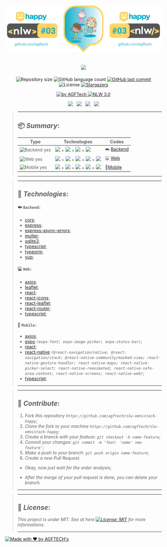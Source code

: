 <h1 align="center">
<img alt="Happy" title="Happy" src="https://github.com/agftech/nlw-omnistack-happy/blob/master/.github/custom-nlw-happy.svg" width="625px" />
</h1>

<h2 align="center">
<img src="https://img.shields.io/badge/Project developed during the -NLW 3.0 OMNISTACK TRAIL by 🚀 Rocketseat-12afcb?style=for-the-badge"/>
</h2>

<p align="center">	
  <img alt="Repository size" src="https://img.shields.io/github/repo-size/agftech/nlw-omnistack-happy?color=12afcb">
  <img alt="GitHub language count" src="https://img.shields.io/github/languages/count/agftech/nlw-omnistack-happy?color=12afcb">
  <a href="https://github.com/agftech/nlw-omnistack-happy/commits/master">
    <img alt="GitHub last commit" src="https://img.shields.io/github/last-commit/agftech/nlw-omnistack-happy?color=12afcb">
  </a> 
  <img alt="License" src="https://img.shields.io/badge/license-MIT-12afcb">
  <a href="https://github.com/agftech/nlw-omnistack-happy/stargazers">
    <img alt="Stargazers" src="https://img.shields.io/github/stars/agftech/nlw-omnistack-happy?color=12afcb&logo=github">
  </a>
</p>

<p align="Center">
  <a href="https://github.com/agftech" target="_blank">
  <img alt="by AGFTech" src="https://img.shields.io/badge/made%20by-AGFTECH's-12afcb">
  </a>
  <a aria-label="Completed" href="https://nextlevelweek.com/episodios/omnistack/edicao/3">
   <img alt="NLW 3.0" src="https://img.shields.io/badge/ NLW 3.0 Omnistack Trail-Happy-12afcb">
  </a>
</p>

<p align="center">
  <a href="#package-summary"><img src="https://img.shields.io/badge/Summary-ffd666?style=for-the-badge"/></a>&nbsp;&nbsp;
  <a href="#rocket-technologies"><img src="https://img.shields.io/badge/Technologies-ffd666?style=for-the-badge"/></a>&nbsp;&nbsp;
  <a href="#handshake-contribute"><img src="https://img.shields.io/badge/contribute-ffd666?style=for-the-badge"/></a>&nbsp;&nbsp;
  <a href="#memo-license"><img src="https://img.shields.io/badge/License-ffd666?style=for-the-badge"/></a>
</p>

> ---
>
> ## :package: _**Summary**_:
>
> | Type  | Technologies                                                                                         | Codes
> | --------- | ---------------------------------------------------------------------------------------------------- | -----------------------
> | <img src="https://img.shields.io/badge/Backend%3F-yes-ffd666?" alt="Backend yes" /> | [<img src="https://img.shields.io/badge/Insomnia-5849BE?logo=insomnia"/>](https://insomnia.rest/download/) +  [<img src="https://img.shields.io/badge/Node-339933?&logoColor=FFF&logo=node.js"/>](https://nodejs.org/en/) + [<img src="https://img.shields.io/badge/React-000000?logo=react"/>](https://reactjs.org/) + [<img src="https://img.shields.io/badge/TypeScript-007ACC?logo=typescript"/>](https://www.typescriptlang.org/) | :cloud: [Backend](https://github.com/agftech/nlw-omnistack-happy/tree/master/backend)
> | <img src="https://img.shields.io/badge/Web%3F-yes-ffd666?" alt="Web yes" /> | [<img src="https://img.shields.io/badge/CSS-1572B6?logo=css3"/>](http://www.w3.org/TR/css3-roadmap/) + [<img src="https://img.shields.io/badge/Mapbox-000000?logo=mapbox"/>](https://www.mapbox.com/) + [<img src="https://img.shields.io/badge/Node-339933?&logoColor=FFF&logo=node.js"/>](https://nodejs.org/en/) + [<img src="https://img.shields.io/badge/React-000000?logo=react"/>](https://reactjs.org/) + [<img src="https://img.shields.io/badge/TypeScript-007ACC?logo=typescript"/>](https://www.typescriptlang.org/) | :computer: [Web](https://github.com/agftech/nlw-omnistack-happy/tree/master/web)
> | <img src="https://img.shields.io/badge/Mobile%3F-yes-ffd666?" alt="Mobile yes" /> | [<img src="https://img.shields.io/badge/Expo-000000?logo=expo"/>](https://expo.org/) + [<img src="https://img.shields.io/badge/Google Maps-4285F4?&logoColor=FFF&logo=google-maps"/>](https://www.google.com.br/maps/)  + [<img src="https://img.shields.io/badge/Node-339933?&logoColor=FFF&logo=node.js"/>](https://nodejs.org/en/) + [<img src="https://img.shields.io/badge/React Native-000000?logo=react"/>](https://reactnative.dev/) + [<img src="https://img.shields.io/badge/TypeScript-007ACC?logo=typescript"/>](https://www.typescriptlang.org/) | :iphone:[Mobile](https://github.com/agftech/nlw-omnistack-happy/tree/master/mobile)
>
> ---

> ---
>
> ## :rocket: _**Technologies**_:
>
>
> #### :cloud: `Backend:`
> - [cors](https://github.com/expressjs/cors);
> - [express](https://expressjs.com/);
> - [express-async-errors](https://github.com/davidbanham/express-async-errors);
> - [multer](https://github.com/expressjs/multer);
> - [sqlite3](https://github.com/mapbox/node-sqlite3);
> - [typescript](https://www.typescriptlang.org/);
> - [typeorm](https://typeorm.io/#/);
> - [yup](https://github.com/jquense/yup);
>
> #### :computer: `Web:`
> - [axios](https://github.com/axios/axios);
> - [leaflet](https://leafletjs.com/);
> - [react](https://reactjs.org/);
> - [react-icons](https://react-icons.github.io/react-icons/);
> - [react-leaflet](https://react-leaflet.js.org/);
> - [react-router](https://github.com/ReactTraining/react-router);
> - [typescript](https://www.typescriptlang.org/);
>
> #### :iphone: `Mobile:`
> - [axios](https://github.com/axios/axios);
> - [expo](https://expo.io/) _`(expo-font; expo-image-picker; expo-status-bar)`_;
> - [react](https://reactjs.org/);
> - [react-native](http://facebook.github.io/react-native/) _`(@react-navigation/native; @react-navigation/stack; @react-native-community/masked-view; react-native-gesture-handler; react-native-maps; react-native-picker-select; react-native-reanimated; react-native-safe-area-context; react-native-screens; react-native-web)`_;
> - [typescript](https://www.typescriptlang.org/);
> ---

> ---
> ## :handshake: _**Contribute**_:
> 1. *Fork this repository `https://github.com/agftech/nlw-omnistack-happy`;*
> 2. *Clone the fork to your machine `https://github.com/agftech/nlw-omnistack-happy`;*
> 3. *Create a branck with your feature: `git checkout -b name-feature`;*
> 4. *Commit your changes: `git commit -m 'feat: 'name' new feature'`;*
> 5. *Make a push to your branch: `git push origin name-feature`*;
> 6. *Create a new Pull Request.*
>
> - *Okay, now just wait for the order analysis*;
>
> - *After the merge of your pull request is done, you can delete your branch.*
>
> ---

> ---
>
> ## :memo: _**License**_:
>
> *This project is under MIT. See at here [![License: MIT](https://img.shields.io/badge/License-MIT-12afcb.svg)](https://opensource.org/licenses/MIT)  for more informations.*
>
> ---

<a href="https://github.com/agftech" target="_blank">
    <img alt="Made with ♥ by AGFTECH's" src="https://img.shields.io/badge/Made with ♥ by -AGFTECH's-12afcb">
</a>
